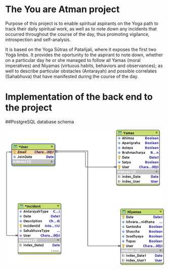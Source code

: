 # The You are Atman project
Purpose of this project is to enable spiritual aspirants on the Yoga path to track their daily spiritual work, as well as to note down any incidents that occurred throughout the course of the day, thus promoting vigilance, introspection and self-analysis.

It is based on the Yoga Sūtras of Patañjali, where it exposes the first two Yoga limbs. It provides the oportunity to the aspirant to note down, whether on a particular day he or she managed to follow all Yamas (moral imperatives) and Niyamas (virtuous habits, behaviors and observances); as well to describe particular obstacles (Antarayah) and possible correlates (Sahabhuva) that have manifested during the course of the day.

# Implementation of the back end to the project

##PostgreSQL database schema

![Shema should be here...](https://github.com/matevzmarkovic/youareatman/blob/master/help/database_shema.png)
